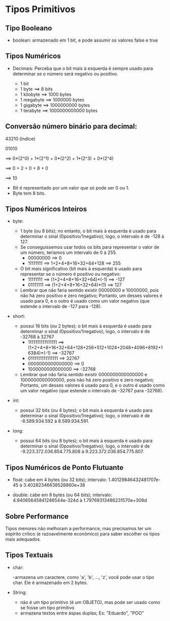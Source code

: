 # Tipos Primitivos

 ## Tipo Booleano 
 - boolean: armazenado em 1 bit, e pode assumir os valores false e true
 
 ## Tipos Numéricos
 
  - Decimais: Perceba que o bit mais à esquerda é sempre usado para determinar se o número será negativo ou positivo.

    - 1 bit
    - 1 byte ==> 8 bits
    - 1 kilobyte ==> 1000 bytes
    - 1 megabyte ==> 1000000 bytes
    - 1 gigabyte ==> 1000000000 bytes
    - 1 terabyte ==> 1000000000000 bytes
    
## Conversão número binário para decimal:

43210 (índice)

01010 

==> 0*(2^0) + 1*(2^1) + 0*(2^2) + 1*(2^3) + 0*(2^4)

==> 0 + 2 + 0 + 8 + 0

==> 10

 - Bit é representado por um valor que só pode ser 0 ou 1.
 - Byte tem 8 bits.

## Tipos Numéricos Inteiros

- byte:

  - 1 byte (ou 8 bits); no entanto, o bit mais à esquerda é usado para determinar o sinal (0positivo/1negativo); logo, o intervalo é de -128 à 127.
  - Se conseguíssemos usar todos os bits para representar o valor de um número, teríamos um intervalo de 0 à 255.
    - 00000000 ==> 0
    - 11111111 ==> 1+2+4+8+16+32+64+128 ==> 255
  - O bit mais significativo (bit mais à esquerda) é usado para representar se o número é positivo ou negativo:
    - 11111111 ==> (1+2+4+8+16+32+64)*(-1) ==> -127
    - 01111111 ==> (1+2+4+8+16+32+64)*(1) ==> 127
  - Lembrar que não faria sentido existir 00000000 e 10000000, pois não há zero positivo e zero negativo; Portanto, um desses valores é usado para 0, e o outro é usado como um valor negativo (que estende o intervalo de -127 para -128).
  
- short:

  - possui 16 bits (ou 2 bytes); o bit mais à esquerda é usado para determinar o sinal (0positivo/1negativo); logo, o intervalo é de -32768 à 32767
    - 1111111111111111 ==> (1+2+4+8+16+32+64+128+256+512+1024+2048+4096+8192+16384)*(-1) ==> -32767
    - 0111111111111111 ==> 32767
    - 0000000000000000 ==> 0
    - 1000000000000000 ==> -32768
  - Lembrar que não faria sentido existir 0000000000000000 e 1000000000000000, pois não há zero positivo e zero negativo; Portanto, um desses valores é usado para 0, e o outro é usado como um valor negativo (que estende o intervalo de -32767 para -32768).

- int:

   - possui 32 bits (ou 4 bytes); o bit mais à esquerda é usado para determinar o sinal (0positivo/1negativo); logo, o intervalo é de -8.589.934.592 à 8.589.934.591.
   
- long:

   - possui 64 bits (ou 8 bytes); o bit mais à esquerda é usado para determinar o sinal (0positivo/1negativo); logo, o intervalo é de -9.223.372.036.854.775.808 à 9.223.372.036.854.775.807.
   
## Tipos Numéricos de Ponto Flutuante

- float: cabe em 4 bytes (ou 32 bits); intervalo: 1.40129846432481707e-45 à 3.40282346638528860e+38

- double: cabe em 8 bytes (ou 64 bits); intervalo: 4.94065645841246544e-324d à 1.79769313486231570e+308d

## Sobre Performance

Tipos menores não melhoram a performance, mas precisamos ter um espírito crítico (e razoavelmente econômico) para saber escolher os tipos mais adequados.

## Tipos Textuais

- char:

   -armazena um caractere, como 'a', 'b', ..., 'z', você pode usar o tipo char. Ele é armazenado em 2 bytes.
   
- String:

  - não é um tipo primitivo (é um OBJETO), mas pode ser usado como se fosse um tipo primitivo
  - armazena textos entre áspas duplas; Ex: "Eduardo", "POO"
